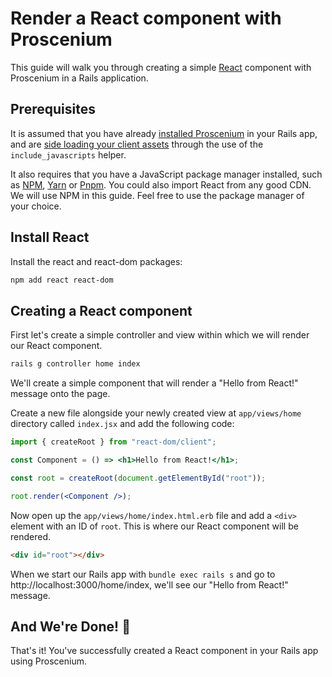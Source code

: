 # Render a React component with Proscenium

This guide will walk you through creating a simple [React](https://react.dev) component with Proscenium in a Rails application.

## Prerequisites

It is assumed that you have already [installed Proscenium](/README.md#installation) in your Rails app, and are [side loading your client assets](/README.md#side-loading) through the use of the `include_javascripts` helper.

It also requires that you have a JavaScript package manager installed, such as [NPM](https://www.npmjs.com/), [Yarn](https://yarnpkg.com/) or [Pnpm](https://pnpm.io/). You could also import React from any good CDN. We will use NPM in this guide. Feel free to use the package manager of your choice.

## Install React

Install the react and react-dom packages:

```bash
npm add react react-dom
```

## Creating a React component

First let's create a simple controller and view within which we will render our React component.

```bash
rails g controller home index
```

We'll create a simple component that will render a "Hello from React!" message onto the page.

Create a new file alongside your newly created view at `app/views/home` directory called `index.jsx` and add the following code:

```jsx
import { createRoot } from "react-dom/client";

const Component = () => <h1>Hello from React!</h1>;

const root = createRoot(document.getElementById("root"));

root.render(<Component />);
```

Now open up the `app/views/home/index.html.erb` file and add a `<div>` element with an ID of `root`. This is where our React component will be rendered.

```html
<div id="root"></div>
```

When we start our Rails app with `bundle exec rails s` and go to http://localhost:3000/home/index, we'll see our "Hello from React!" message.

## And We're Done! 🎉

That's it! You've successfully created a React component in your Rails app using Proscenium.
